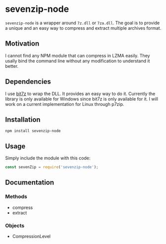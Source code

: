 # sevenzip-node

`sevenzip-node` is a wrapper around `7z.dll` or `7za.dll`. The goal is to provide a unique and an easy way to compress and extract multiple archives format.

## Motivation
I cannot find any NPM module that can compress in LZMA easily. They usally bind the command line without any modification to understand it better.

## Dependencies
I use [bit7z](https://github.com/rikyoz/bit7z) to wrap the DLL. It provides an easy way to do it. 
Currently the library is only available for Windows since bit7z is only available for it.
I will work on a current implementation for Linux through p7zip.

## Installation
```
npm install sevenzip-node
```

## Usage
Simply include the module with this code:
```js
const sevenZip = require('sevenzip-node');
```

## Documentation
### Methods
- compress
- extract

### Objects
- CompressionLevel
